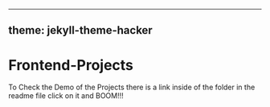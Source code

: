 -------
theme: jekyll-theme-hacker
-------

# Frontend-Projects

To Check the Demo of the Projects there is a link inside of the folder in the readme file click on it and BOOM!!!
